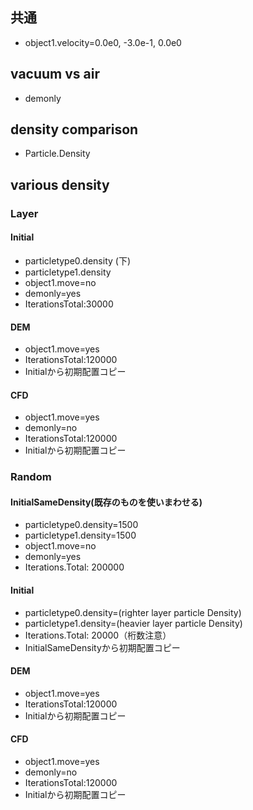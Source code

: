 ## 共通

* object1.velocity=0.0e0, -3.0e-1, 0.0e0



## vacuum vs air

* demonly



## density comparison

* Particle.Density



## various density

### Layer

#### Initial

* particletype0.density (下)
* particletype1.density
* object1.move=no
* demonly=yes
* IterationsTotal:30000

#### DEM

* object1.move=yes
* IterationsTotal:120000
* Initialから初期配置コピー

#### CFD

* object1.move=yes
* demonly=no
* IterationsTotal:120000
* Initialから初期配置コピー



### Random

#### InitialSameDensity(既存のものを使いまわせる)

* particletype0.density=1500
* particletype1.density=1500
* object1.move=no
* demonly=yes
* Iterations.Total: 200000

#### Initial

* particletype0.density=(righter layer particle Density)
* particletype1.density=(heavier layer particle Density)
* Iterations.Total: 20000（桁数注意）
* InitialSameDensityから初期配置コピー

#### DEM

- object1.move=yes
- IterationsTotal:120000
- Initialから初期配置コピー

#### CFD

- object1.move=yes
- demonly=no
- IterationsTotal:120000
- Initialから初期配置コピー

